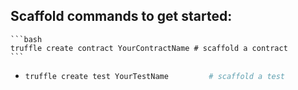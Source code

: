 Scaffold commands to get started:
- 
	```bash
	truffle create contract YourContractName # scaffold a contract
	```
    
- 
	```bash
	truffle create test YourTestName         # scaffold a test
	```
